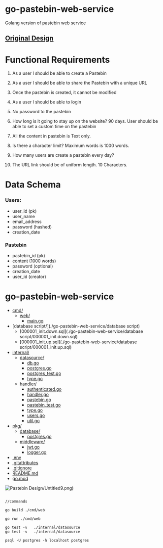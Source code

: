 # go-pastebin-web-service
 Golang version of pastebin web service 

## [Original Design](https://github.com/mehkey/system-design/tree/main/designs/Pastebin)



# Functional Requirements

1. As a user I should be able to create a Pastebin
2. As a user I should be able to share the Pastebin with a unique URL
3. Once the pastebin is created, it cannot be modified
4. As a user I should be able to login
5. No password to the pastebin
6. How long is it going to stay up on the website? 90 days.
User should be able to set a custom time on the pastebin

7. All the content in pastebin is Text only.
8. Is there a character limit? Maximum words is 1000 words.

9. How many users are create a pastebin every day?

10.  The URL link should be of uniform length. 10 Characters.


# Data Schema
### Users:
- user_id (pk) 
- user_name
- email_address
- password (hashed)
- creation_date

### Pastebin
- pastebin_id (pk)
- content (1000 words) 
- password (optional)
- creation_date
- user_id (creator) 

# go-pastebin-web-service

* [cmd/](./go-pastebin-web-service/cmd)
  * [web/](./go-pastebin-web-service/cmd/web)
    * [main.go](./go-pastebin-web-service/cmd/web/main.go)
* [database script/](./go-pastebin-web-service/database script)
  * [000001_init.down.sql](./go-pastebin-web-service/database script/000001_init.down.sql)
  * [000001_init.up.sql](./go-pastebin-web-service/database script/000001_init.up.sql)
* [internal/](./go-pastebin-web-service/internal)
  * [datasource/](./go-pastebin-web-service/internal/datasource)
    * [db.go](./go-pastebin-web-service/internal/datasource/db.go)
    * [postgres.go](./go-pastebin-web-service/internal/datasource/postgres.go)
    * [postgres_test.go](./go-pastebin-web-service/internal/datasource/postgres_test.go)
    * [type.go](./go-pastebin-web-service/internal/datasource/type.go)
  * [handler/](./go-pastebin-web-service/internal/handler)
    * [authenticated.go](./go-pastebin-web-service/internal/handler/authenticated.go)
    * [handler.go](./go-pastebin-web-service/internal/handler/handler.go)
    * [pastebin.go](./go-pastebin-web-service/internal/handler/pastebin.go)
    * [pastebin_test.go](./go-pastebin-web-service/internal/handler/pastebin_test.go)
    * [type.go](./go-pastebin-web-service/internal/handler/type.go)
    * [users.go](./go-pastebin-web-service/internal/handler/users.go)
    * [util.go](./go-pastebin-web-service/internal/handler/util.go)
* [pkg/](./go-pastebin-web-service/pkg)
  * [database/](./go-pastebin-web-service/pkg/database)
    * [postgres.go](./go-pastebin-web-service/pkg/database/postgres.go)
  * [middleware/](./go-pastebin-web-service/pkg/middleware)
    * [jwt.go](./go-pastebin-web-service/pkg/middleware/jwt.go)
    * [logger.go](./go-pastebin-web-service/pkg/middleware/logger.go)
* [.env](./go-pastebin-web-service/.env)
* [.gitattributes](./go-pastebin-web-service/.gitattributes)
* [.gitignore](./go-pastebin-web-service/.gitignore)
* [README.md](./go-pastebin-web-service/README.md)
* [go.mod](./go-pastebin-web-service/go.mod)


![Pastebin Design](https://github.com/mehkey/system-design/tree/main/designs/Pastebin)/Untitled9.png)



```

//commands

go build ./cmd/web

go run ./cmd/web

go test -v   ./internal/datasource 
go test -v   ./internal/datasource 

psql -U postgres -h localhost postgres

```
